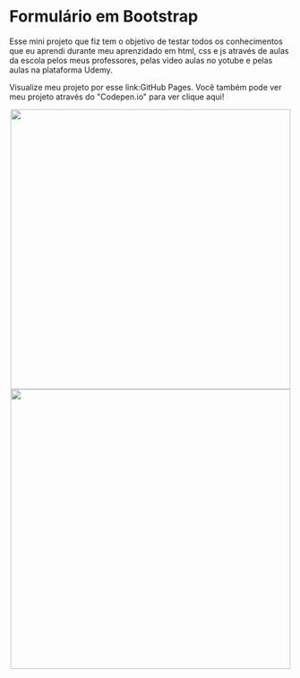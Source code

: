 # Formulário em Bootstrap

Esse mini projeto que fiz tem o objetivo de testar todos os conhecimentos que eu aprendi durante meu aprenzidado em html, css e js através de  aulas da escola pelos meus professores, pelas video aulas no yotube e pelas aulas na plataforma Udemy. 

Visualize meu projeto por esse link:GitHub Pages.
Você também pode ver meu projeto através do "Codepen.io" para ver clique aqui!

<div align="center" display="flex">
   
  <img src="https://github.com/marcosv00/home_selletiva/assets/128433130/c4e89dde-10eb-4698-9360-04c7d5cd13b3" width="500px">
  <img src="https://github.com/marcosv00/home_selletiva/assets/128433130/044fd822-6d37-40a0-b34f-7e8781bb6acd" width="500px">
     
</div>
